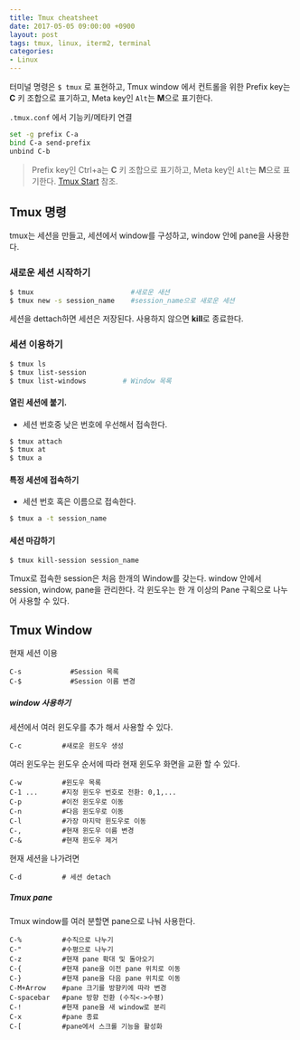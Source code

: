 ```yaml
---
title: Tmux cheatsheet
date: 2017-05-05 09:00:00 +0900
layout: post
tags: tmux, linux, iterm2, terminal
categories:
- Linux
---
```


터미널 명령은 `$ tmux` 로 표현하고, Tmux window 에서 컨트롤을 위한 Prefix key는 **C** 키 조합으로 표기하고, Meta key인 `Alt`는 **M**으로 표기한다.

`.tmux.conf` 에서 기능키/메타키 연결

```bash
set -g prefix C-a
bind C-a send-prefix
unbind C-b
```

> Prefix key인 Ctrl+a는 **C** 키 조합으로 표기하고, Meta key인 `Alt`는 **M**으로 표기한다.
> [Tmux Start](http://localhost:4000/linux/tmux/2017/05/04/tmux-start.html) 참조.


## Tmux 명령

tmux는 세션을 만들고, 세션에서 window를 구성하고, window 안에 pane을 사용한다.

### 새로운 세션 시작하기

```bash
$ tmux                        #새로운 새션
$ tmux new -s session_name    #session_name으로 새로운 세션
```

세션을 dettach하면 세션은 저장된다. 사용하지 않으면 **kill**로 종료한다.

### 세션 이용하기

```sh
$ tmux ls
$ tmux list-session
$ tmux list-windows         # Window 목록
```

#### 열린 세션에 붙기.
 - 세션 번호중 낮은 번호에 우선해서 접속한다.

```sh
$ tmux attach
$ tmux at
$ tmux a
```

#### 특정 세션에 접속하기
 - 세션 번호 혹은 이름으로 접속한다.

```sh
$ tmux a -t session_name
```

#### 세션 마감하기

```sh
$ tmux kill-session session_name
```

Tmux로 접속한 session은 처음 한개의 Window를 갖는다. window 안에서 session, window, pane을 관리한다. 각 윈도우는 한 개 이상의 Pane 구획으로 나누어 사용할 수 있다.

## Tmux Window

현재 세션 이용

```
C-s            #Session 목록
C-$            #Session 이름 변경
```

##### window 사용하기

세션에서 여러 윈도우를 추가 해서 사용할 수 있다.

```
C-c          #새로운 윈도우 생성
```

여러 윈도우는 윈도우 순서에 따라 현재 윈도우 화면을 교환 할 수 있다.

```
C-w          #윈도우 목록
C-1 ...      #지정 윈도우 번호로 전환: 0,1,...
C-p          #이전 윈도우로 이동
C-n          #다음 윈도우로 이동
C-l          #가장 마지막 윈도우로 이동
C-,          #현재 윈도우 이름 변경
C-&          #현재 윈도우 제거
```

현재 세션을 나가려면

```
C-d          # 세션 detach
```

##### Tmux pane

Tmux window를 여러 분할면 pane으로 나눠 사용한다.

```
C-%          #수직으로 나누기
C-"          #수평으로 나누기
C-z          #현재 pane 확대 및 돌아오기
C-{          #현재 pane을 이전 pane 위치로 이동
C-}          #현재 pane을 다음 pane 위치로 이동
C-M+Arrow    #pane 크기를 방향키에 따라 변경
C-spacebar   #pane 방향 전환 (수직<->수평)
C-!          #현재 pane을 새 window로 분리
C-x          #pane 종료
C-[          #pane에서 스크롤 기능을 활성화
```

<!--
## 참조

 [spicycode/tmux.conf](https://gist.github.com/spicycode/1229612) 
 [My Tmux Configuration](http://zanshin.net/2013/09/05/my-tmux-configuration/)-->